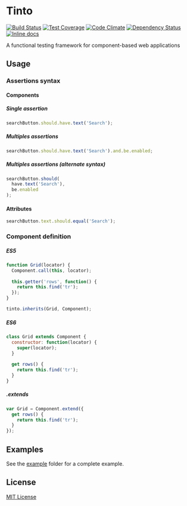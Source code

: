 # Tinto
[![Build Status](https://travis-ci.org/rochdev/tinto.svg)](https://travis-ci.org/rochdev/tinto)
[![Test Coverage](https://codeclimate.com/github/rochdev/tinto/badges/coverage.svg)](https://codeclimate.com/github/rochdev/tinto)
[![Code Climate](https://codeclimate.com/github/rochdev/tinto/badges/gpa.svg)](https://codeclimate.com/github/rochdev/tinto)
[![Dependency Status](https://gemnasium.com/rochdev/tinto.svg)](https://gemnasium.com/rochdev/tinto)
[![Inline docs](http://inch-ci.org/github/rochdev/tinto.svg?branch=master)](http://inch-ci.org/github/rochdev/tinto)

A functional testing framework for component-based web applications

## Usage

### Assertions syntax

#### Components

##### Single assertion
```js
searchButton.should.have.text('Search');
```

##### Multiples assertions
```js
searchButton.should.have.text('Search').and.be.enabled;
```

##### Multiples assertions (alternate syntax)
```js
searchButton.should(
  have.text('Search'),
  be.enabled
);
```

#### Attributes
```js
searchButton.text.should.equal('Search');
```

### Component definition

##### ES5
```js
function Grid(locator) {
  Component.call(this, locator);
  
  this.getter('rows', function() {
    return this.find('tr');
  });
}

tinto.inherits(Grid, Component);
```

##### ES6
```js
class Grid extends Component {
  constructor: function(locator) {
    super(locator);
  }
  
  get rows() {
    return this.find('tr');
  }
}
```

##### .extends
```js
var Grid = Component.extend({
  get rows() {
    return this.find('tr');
  }
});
```

## Examples

See the [example](example) folder for a complete example.

## License

[MIT License](http://en.wikipedia.org/wiki/MIT_License)

